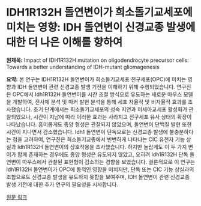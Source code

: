 # IDH1R132H 돌연변이가 희소돌기교세포에 미치는 영향: IDH 돌연변이 신경교종 발생에 대한 더 나은 이해를 향하여

**원제목:** Impact of IDH1R132H mutation on oligodendrocyte precursor cells: Towards a better understanding of IDH-mutant gliomagenesis

**요약:** 본 연구는 IDH1R132H 돌연변이가 희소돌기교세포 전구세포(OPC)에 미치는 영향과 IDH 돌연변이 관련 신경교종 발생 기전을 이해하기 위해 수행되었습니다.  연구진은 OPC에서 Idh1R132H 돌연변이를 시간 조절 방식으로 유도하는 새로운 마우스 모델을 개발하여,  전사체 분석 및 마커 발현 분석을 통해 세포 자율적 및 비자율적 효과를 조사했습니다. 초기 단계에서는 희소돌기교세포의 성숙 지연과 미세아교세포 활성화가 관찰되었으나, 시간이 지남에 따라 이러한 효과는 사라지고 전구세포 유사 상태의 확장이 나타났습니다.  흥미롭게도 종양 형성은 관찰되지 않았으며, 돌연변이 단백질 발현 또한 시간이 지나면서 감소했습니다.  Idh1 돌연변이 단독으로는 신경교종 발생에 불충분하다는 점을 고려하여,  연구진은 희소돌기교종에서 빈번하게 나타나는 CIC 유전자 기능 상실과 Idh1R132H 돌연변이의 상호작용을 조사했습니다.  하지만 놀랍게도 이 두 가지 변이가 함께 존재하는 경우에도 종양 형성은 유도되지 않았고,  오히려 Idh1R132H 단독 돌연변이 마우스에서 관찰된 표현형이 감소하는 경향을 보였습니다.  결론적으로 이 연구는 Idh1R132H 돌연변이가 OPC에 동적인 영향을 미치지만, 단독 또는 CIC 기능 상실과의 조합으로도 신경교종 발생을 유도하지 못함을 보여주며, IDH 돌연변이 관련 신경교종 발생 기전에 대한 추가 연구의 필요성을 시사합니다.

[원문 링크](https://theses.hal.science/tel-05172670/file/144072_POTTIER_2025_archivage.pdf)
